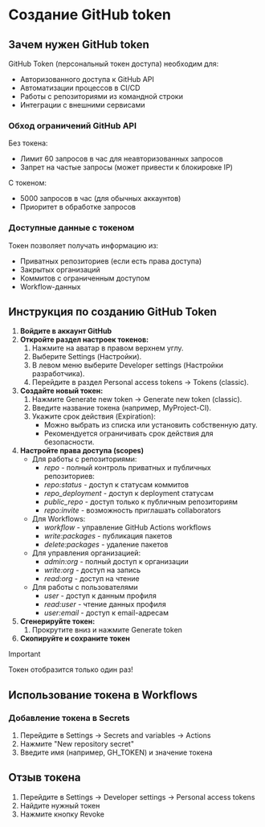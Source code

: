 # Создание GitHub token

## Зачем нужен GitHub token

GitHub Token (персональный токен доступа) необходим для:
- Авторизованного доступа к GitHub API
- Автоматизации процессов в CI/CD
- Работы с репозиториями из командной строки
- Интеграции с внешними сервисами

### Обход ограничений GitHub API

Без токена:
- Лимит 60 запросов в час для неавторизованных запросов
- Запрет на частые запросы (может привести к блокировке IP)

С токеном:
- 5000 запросов в час (для обычных аккаунтов)
- Приоритет в обработке запросов

### Доступные данные с токеном
Токен позволяет получать информацию из:
- Приватных репозиториев (если есть права доступа)
- Закрытых организаций
- Коммитов с ограниченным доступом
- Workflow-данных

## Инструкция по созданию GitHub Token

1. **Войдите в аккаунт GitHub**
2. **Откройте раздел настроек токенов:**
   1. Нажмите на аватар в правом верхнем углу.
   2. Выберите Settings (Настройки).
   3. В левом меню выберите Developer settings (Настройки разработчика).
   4. Перейдите в раздел Personal access tokens → Tokens (classic).
3. **Создайте новый токен:**
   1. Нажмите Generate new token → Generate new token (classic).
   2. Введите название токена (например, MyProject-CI).
   3. Укажите срок действия (Expiration):
       - Можно выбрать из списка или установить собственную дату.
       - Рекомендуется ограничивать срок действия для безопасности.
4. **Настройте права доступа (scopes)** 
   - Для работы с репозиториями:
      - _repo_ - полный контроль приватных и публичных репозиториев:
      - _repo:status_ - доступ к статусам коммитов
      - _repo_deployment_ - доступ к deployment статусам
      - _public_repo_ - доступ только к публичным репозиториям
      - _repo:invite_ - возможность приглашать collaborators
   - Для Workflows:
      - _workflow_ - управление GitHub Actions workflows
      - _write:packages_ - публикация пакетов
      - _delete:packages_ - удаление пакетов
   - Для управления организацией:
      - _admin:org_ - полный доступ к организации
      - _write:org_ - доступ на запись
      - _read:org_ - доступ на чтение
   - Для работы с пользователями
      - _user_ - доступ к данным профиля
      - _read:user_ - чтение данных профиля
      - _user:email_ - доступ к email-адресам
5. **Сгенерируйте токен:**
   1. Прокрутите вниз и нажмите Generate token
6. **Скопируйте и сохраните токен**

> [!IMPORTANT]
> Токен отобразится только один раз!

## Использование токена в Workflows
### Добавление токена в Secrets
1. Перейдите в Settings → Secrets and variables → Actions
2. Нажмите "New repository secret"
3. Введите имя (например, GH_TOKEN) и значение токена

## Отзыв токена
1. Перейдите в Settings → Developer settings → Personal access tokens
2. Найдите нужный токен
3. Нажмите кнопку Revoke